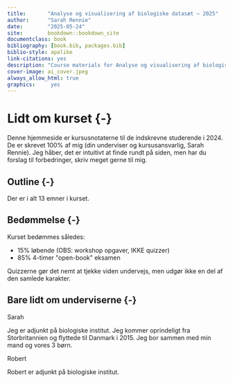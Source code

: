 ```yaml
---
title:       "Analyse og visualisering af biologiske datasæt – 2025"
author:      "Sarah Rennie"
date:        "2025-05-24"
site:        bookdown::bookdown_site
documentclass: book
bibliography: [book.bib, packages.bib]
biblio-style: apalike
link-citations: yes
description: "Course materials for Analyse og visualisering af biologiske datasæt 2025"
cover-image: ai_cover.jpeg
always_allow_html: true
graphics:     yes
---
```








# Lidt om kurset {-}

Denne hjemmeside er kursusnotaterne til de indskrevne studerende i 2024. De er skrevet 100% af mig (din underviser og kursusansvarlig, Sarah Rennie). Jeg håber, det er intuitivt at finde rundt på siden, men har du forslag til forbedringer, skriv meget gerne til mig.

## Outline {-}

Der er i alt 13 emner i kurset.

## Bedømmelse {-}

Kurset bedømmes således:

* 15% løbende (OBS: workshop opgaver, IKKE quizzer)
* 85% 4-timer "open-book" eksamen

Quizzerne gør det nemt at tjekke viden undervejs, men udgør ikke en del af den samlede karakter.

## Bare lidt om underviserne {-}

Sarah

Jeg er adjunkt på biologiske institut. Jeg kommer oprindeligt fra Storbritannien og flyttede til Danmark i 2015. Jeg bor sammen med min mand og vores 3 børn.

Robert

Robert er adjunkt på biologiske institut.

